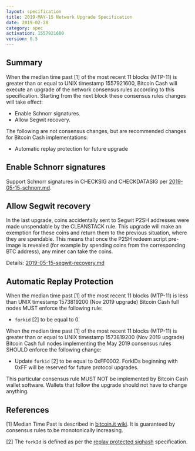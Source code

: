 ```yaml
---
layout: specification
title: 2019-MAY-15 Network Upgrade Specification
date: 2019-02-28
category: spec
activation: 1557921600
version: 0.5
---
```


## Summary

When the median time past [1] of the most recent 11 blocks (MTP-11) is greater than or equal to UNIX timestamp 1557921600, Bitcoin Cash will execute an upgrade of the network consensus rules according to this specification. Starting from the next block these consensus rules changes will take effect:

* Enable Schnorr signatures.
* Allow Segwit recovery.

The following are not consensus changes, but are recommended changes for Bitcoin Cash implementations:

* Automatic replay protection for future upgrade

## Enable Schnorr signatures

Support Schnorr signatures in CHECKSIG and CHECKDATASIG per [2019-05-15-schnorr.md](2019-05-15-schnorr.md).

## Allow Segwit recovery

In the last upgrade, coins accidentally sent to Segwit P2SH addresses were made unspendable by the CLEANSTACK rule. This upgrade will make an exemption for these coins and return them to the previous situation, where they are spendable. This means that once the P2SH redeem script pre-image is revealed (for example by spending coins from the corresponding BTC address), any miner can take the coins. 

Details: [2019-05-15-segwit-recovery.md](2019-05-15-segwit-recovery.md)

## Automatic Replay Protection

When the median time past [1] of the most recent 11 blocks (MTP-11) is less than UNIX timestamp 1573819200 (Nov 2019 upgrade) Bitcoin Cash full nodes MUST enforce the following rule:

 * `forkid` [2] to be equal to 0.

When the median time past [1] of the most recent 11 blocks (MTP-11) is greater than or equal to UNIX timestamp 1573819200 (Nov 2019 upgrade) Bitcoin Cash full nodes implementing the May 2019 consensus rules SHOULD enforce the following change:

 * Update `forkid` [2] to be equal to 0xFF0002.  ForkIDs beginning with 0xFF will be reserved for future protocol upgrades.

This particular consensus rule MUST NOT be implemented by Bitcoin Cash wallet software. Wallets that follow the upgrade should not have to change anything.

## References

[1] Median Time Past is described in [bitcoin.it wiki](https://en.bitcoin.it/wiki/Block_timestamp). It is guaranteed by consensus rules to be monotonically increasing.

[2] The `forkId` is defined as per the [replay protected sighash](replay-protected-sighash.md) specification.
